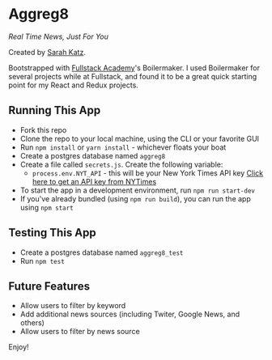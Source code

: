 # Aggreg8

*Real Time News, Just For You*

Created by [Sarah Katz](https://github.com/SarahLKatz/).

Bootstrapped with [Fullstack Academy](https://github.com/FullstackAcademy)'s Boilermaker. I used Boilermaker for several projects while at Fullstack, and found it to be a great quick starting point for my React and Redux projects.

## Running This App
* Fork this repo
* Clone the repo to your local machine, using the CLI or your favorite GUI
* Run `npm install` or `yarn install` - whichever floats your boat
* Create a postgres database named `aggreg8`
* Create a file called `secrets.js`. Create the following variable:
  * `process.env.NYT_API` - this will be your New York Times API key [Click here to get an API key from NYTimes](https://developer.nytimes.com/)
* To start the app in a development environment, run `npm run start-dev`
* If you've already bundled (using `npm run build`), you can run the app using `npm start`

## Testing This App
* Create a postgres database named `aggreg8_test`
* Run `npm test`

## Future Features
* Allow users to filter by keyword
* Add additional news sources (including Twiter, Google News, and others)
* Allow users to filter by news source

Enjoy!
